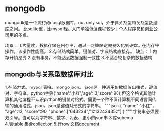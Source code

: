 mongodb
===
mongodb是一个流行的nosql数据库，not only sql，介于非关系型和关系型数据库之间。
比sqlite重，比mysql轻。入门单独低但课程较少，个人程序员和创业公司用的多点。

场景：
1.大量读，数据存储在内存中，通过一定策略定期持久化到硬盘。在内存中操作，该操作性能高。
2.存储结构简单。键值对、字典结构直接存。
缺点：
1.内存开销昂贵
2.没有事务，不能达到数据强制一致性
3.不适合较复杂的数据结构

## mongodb与关系型数据库对比
1.存储方式。mysql 表格。mongo json。
json是一种通用的数据传出格式，键值对、字符串。python字典{'name':'小红','age':13,'score':90},但这个格式其他计算机其他编程不认识python的键值对格式。需要一个种不同计算机不同语言间传输的通用格式，json。json是键值对形式的字符串。
"""json
{
"name":"小红"，
"age":13,
"score":90,
"phone":["643234","12132434352"]
}
"""
字符串必须要双引号。值可以为字符串、数字、列表、更小的json串
3.库schema  
4.表table   集合collection
5.行row     文档document